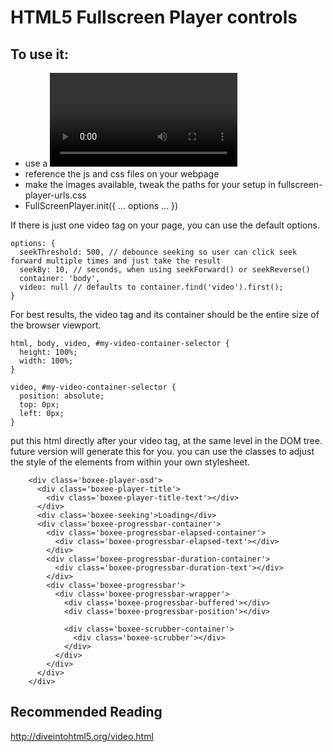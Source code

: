 HTML5 Fullscreen Player controls
================================

To use it:
----------
  * use a <video> tag on your page
  * reference the js and css files on your webpage
  * make the images available, tweak the paths for your setup in fullscreen-player-urls.css
  * FullScreenPlayer.init({ ... options ... })
  
If there is just one video tag on your page, you can use the default options.
  
    options: {
      seekThreshold: 500, // debounce seeking so user can click seek forward multiple times and just take the result
      seekBy: 10, // seconds, when using seekForward() or seekReverse()
      container: 'body',
      video: null // defaults to container.find('video').first();
    }
  
For best results, the video tag and its container should be the entire size of the browser viewport.

    html, body, video, #my-video-container-selector {
      height: 100%;
      width: 100%;  
    }

    video, #my-video-container-selector {
      position: absolute;
      top: 0px;
      left: 0px;
    }


put this html directly after your video tag, at the same level in the DOM tree.  future version will generate this for you.  you can use the classes to adjust the style of the elements from within your own stylesheet.

        <div class='boxee-player-osd'>
          <div class='boxee-player-title'>
            <div class='boxee-player-title-text'></div>
          </div>
          <div class='boxee-seeking'>Loading</div>
          <div class='boxee-progressbar-container'>
            <div class='boxee-progressbar-elapsed-container'>
              <div class='boxee-progressbar-elapsed-text'></div>
            </div>
            <div class='boxee-progressbar-duration-container'>
              <div class='boxee-progressbar-duration-text'></div>
            </div>
            <div class='boxee-progressbar'>
              <div class='boxee-progressbar-wrapper'>
                <div class='boxee-progressbar-buffered'></div>
                <div class='boxee-progressbar-position'></div>
      
                <div class='boxee-scrubber-container'>
                  <div class='boxee-scrubber'></div>
                </div>
              </div>
            </div>
          </div>
        </div>


Recommended Reading
-------------------

http://diveintohtml5.org/video.html

